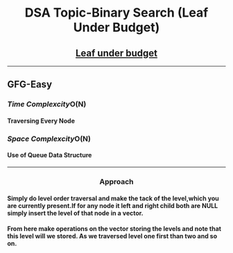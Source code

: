 <h1 align="center">DSA Topic-Binary Search (Leaf Under Budget)</h1>
<h2 align="center"><a href="https://practice.geeksforgeeks.org/problems/leaf-under-budget/1">Leaf under budget</a></h2>
<hr>
<h2>GFG-Easy</h2>
<h3><em>Time Complexcity</em><strong>O(N)</strong></h4>
<h4>Traversing Every Node</h4>
<h3><em>Space Complexcity</em><strong>O(N)</strong></h4>
<h4>Use of Queue Data Structure</h4>
<hr>
<h3 align="center">Approach</h4>
<h4>Simply do level order traversal and make the tack of the level,which you are currently present.If for any node it left and right child both are NULL simply insert the level of that node in a vector.</h4>
<h4>From here make operations on the vector storing the levels and note that this level will we stored. As we traversed level one first than two and so on.</h4>
